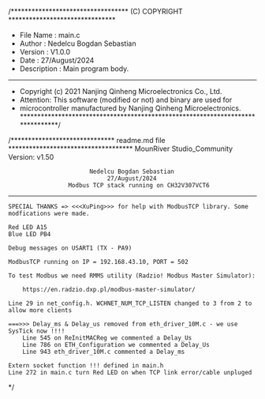 /********************************** (C) COPYRIGHT *******************************
* File Name          : main.c
* Author             : Nedelcu Bogdan Sebastian
* Version            : V1.0.0
* Date               : 27/August/2024
* Description        : Main program body.
*********************************************************************************
* Copyright (c) 2021 Nanjing Qinheng Microelectronics Co., Ltd.
* Attention: This software (modified or not) and binary are used for
* microcontroller manufactured by Nanjing Qinheng Microelectronics.
*******************************************************************************/

/****************************** readme.md file ************************************
                           MounRiver Studio_Community
                                Version: v1.50

                           Nedelcu Bogdan Sebastian
                                27/August/2024
                     Modbus TCP stack running on CH32V307VCT6
***********************************************************************************

    SPECIAL THANKS => <<<XuPing>>> for help with ModbusTCP library. Some modfications were made.

    Red LED A15
    Blue LED PB4

    Debug messages on USART1 (TX - PA9)

    ModbusTCP running on IP = 192.168.43.10, PORT = 502

    To test Modbus we need RMMS utility (Radzio! Modbus Master Simulator):

        https://en.radzio.dxp.pl/modbus-master-simulator/

    Line 29 in net_config.h. WCHNET_NUM_TCP_LISTEN changed to 3 from 2 to allow more clients

    ===>>> Delay_ms & Delay_us removed from eth_driver_10M.c - we use SysTick now !!!!
        Line 545 on ReInitMACReg we commented a Delay_Us
        Line 786 on ETH_Configuration we commented a Delay_Us
        Line 943 eth_driver_10M.c commented a Delay_ms

    Extern socket function !!! defined in main.h
    Line 272 in main.c turn Red LED on when TCP link error/cable unpluged
 */
